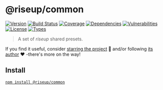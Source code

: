 # @riseup/common

[![Version](https://img.shields.io/npm/v/@riseup/common.svg)](https://www.npmjs.com/package/@riseup/common)
[![Build Status](https://img.shields.io/travis/rafamel/riseup/master.svg)](https://travis-ci.org/rafamel/riseup)
[![Coverage](https://img.shields.io/coveralls/rafamel/riseup/master.svg)](https://coveralls.io/github/rafamel/riseup)
[![Dependencies](https://img.shields.io/david/rafamel/riseup.svg?path=packages%2Fcommon)](https://david-dm.org/rafamel/riseup?path=packages%2Fcommon)
[![Vulnerabilities](https://img.shields.io/snyk/vulnerabilities/npm/@riseup/common.svg)](https://snyk.io/test/npm/@riseup/common)
[![License](https://img.shields.io/github/license/rafamel/riseup.svg)](https://github.com/rafamel/riseup/blob/master/LICENSE)
[![Types](https://img.shields.io/npm/types/@riseup/common.svg)](https://www.npmjs.com/package/@riseup/common)

> A set of *riseup* shared presets.

If you find it useful, consider [starring the project](https://github.com/rafamel/riseup/tree/master/packages/common) 💪 and/or following [its author](https://github.com/rafamel) ❤️ -there's more on the way!

## Install

[`npm install @riseup/common`](https://www.npmjs.com/package/@riseup/common)
